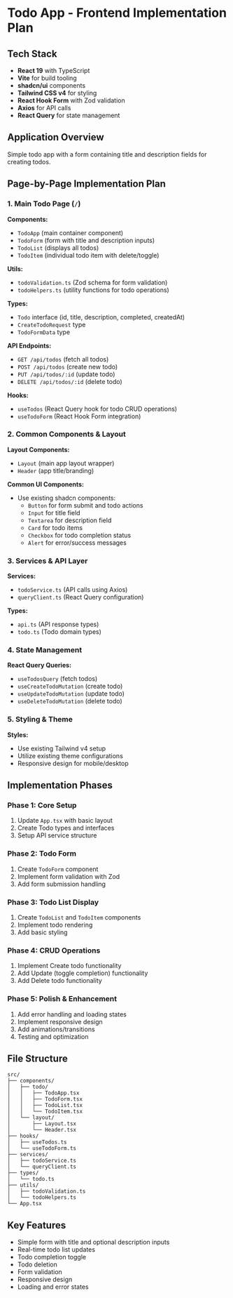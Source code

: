 # Todo App - Frontend Implementation Plan

## Tech Stack

- **React 19** with TypeScript
- **Vite** for build tooling
- **shadcn/ui** components
- **Tailwind CSS v4** for styling
- **React Hook Form** with Zod validation
- **Axios** for API calls
- **React Query** for state management

## Application Overview

Simple todo app with a form containing title and description fields for creating todos.

## Page-by-Page Implementation Plan

### 1. Main Todo Page (`/`)

**Components:**

- `TodoApp` (main container component)
- `TodoForm` (form with title and description inputs)
- `TodoList` (displays all todos)
- `TodoItem` (individual todo item with delete/toggle)

**Utils:**

- `todoValidation.ts` (Zod schema for form validation)
- `todoHelpers.ts` (utility functions for todo operations)

**Types:**

- `Todo` interface (id, title, description, completed, createdAt)
- `CreateTodoRequest` type
- `TodoFormData` type

**API Endpoints:**

- `GET /api/todos` (fetch all todos)
- `POST /api/todos` (create new todo)
- `PUT /api/todos/:id` (update todo)
- `DELETE /api/todos/:id` (delete todo)

**Hooks:**

- `useTodos` (React Query hook for todo CRUD operations)
- `useTodoForm` (React Hook Form integration)

### 2. Common Components & Layout

**Layout Components:**

- `Layout` (main app layout wrapper)
- `Header` (app title/branding)

**Common UI Components:**

- Use existing shadcn components:
    - `Button` for form submit and todo actions
    - `Input` for title field
    - `Textarea` for description field
    - `Card` for todo items
    - `Checkbox` for todo completion status
    - `Alert` for error/success messages

### 3. Services & API Layer

**Services:**

- `todoService.ts` (API calls using Axios)
- `queryClient.ts` (React Query configuration)

**Types:**

- `api.ts` (API response types)
- `todo.ts` (Todo domain types)

### 4. State Management

**React Query Queries:**

- `useTodosQuery` (fetch todos)
- `useCreateTodoMutation` (create todo)
- `useUpdateTodoMutation` (update todo)
- `useDeleteTodoMutation` (delete todo)

### 5. Styling & Theme

**Styles:**

- Use existing Tailwind v4 setup
- Utilize existing theme configurations
- Responsive design for mobile/desktop

## Implementation Phases

### Phase 1: Core Setup

1. Update `App.tsx` with basic layout
2. Create Todo types and interfaces
3. Setup API service structure

### Phase 2: Todo Form

1. Create `TodoForm` component
2. Implement form validation with Zod
3. Add form submission handling

### Phase 3: Todo List Display

1. Create `TodoList` and `TodoItem` components
2. Implement todo rendering
3. Add basic styling

### Phase 4: CRUD Operations

1. Implement Create todo functionality
2. Add Update (toggle completion) functionality
3. Add Delete todo functionality

### Phase 5: Polish & Enhancement

1. Add error handling and loading states
2. Implement responsive design
3. Add animations/transitions
4. Testing and optimization

## File Structure

```
src/
├── components/
│   ├── todo/
│   │   ├── TodoApp.tsx
│   │   ├── TodoForm.tsx
│   │   ├── TodoList.tsx
│   │   └── TodoItem.tsx
│   └── layout/
│       ├── Layout.tsx
│       └── Header.tsx
├── hooks/
│   ├── useTodos.ts
│   └── useTodoForm.ts
├── services/
│   ├── todoService.ts
│   └── queryClient.ts
├── types/
│   └── todo.ts
├── utils/
│   ├── todoValidation.ts
│   └── todoHelpers.ts
└── App.tsx
```

## Key Features

- Simple form with title and optional description inputs
- Real-time todo list updates
- Todo completion toggle
- Todo deletion
- Form validation
- Responsive design
- Loading and error states
